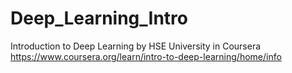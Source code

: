 # Deep_Learning_Intro
 Introduction to Deep Learning by HSE University in Coursera
https://www.coursera.org/learn/intro-to-deep-learning/home/info
